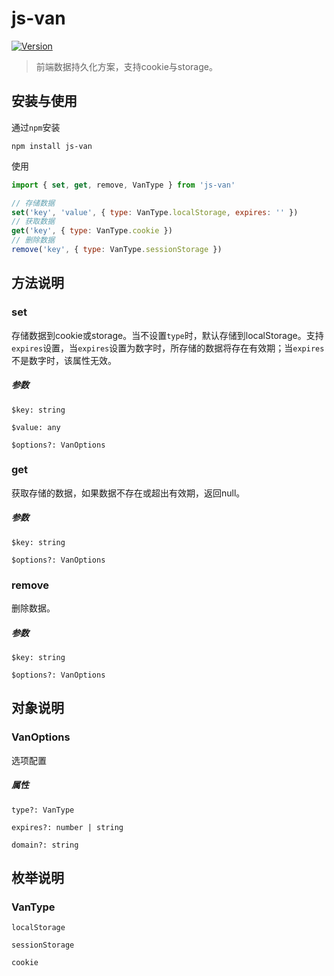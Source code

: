 # js-van

[![Version](https://img.shields.io/badge/version-0.0.4-blue.svg?style=plastic)](https://github.com/yilishabuBai/js-van)

> 前端数据持久化方案，支持cookie与storage。

## 安装与使用

通过`npm`安装
```
npm install js-van
```

使用

```javascript
import { set, get, remove, VanType } from 'js-van'

// 存储数据
set('key', 'value', { type: VanType.localStorage, expires: '' })
// 获取数据
get('key', { type: VanType.cookie })
// 删除数据
remove('key', { type: VanType.sessionStorage })
```

## 方法说明

### set

存储数据到cookie或storage。当不设置`type`时，默认存储到localStorage。支持`expires`设置，当`expires`设置为数字时，所存储的数据将存在有效期；当`expires`不是数字时，该属性无效。

##### 参数

`$key: string`

`$value: any`

`$options?: VanOptions`

### get

获取存储的数据，如果数据不存在或超出有效期，返回null。

##### 参数

`$key: string`

`$options?: VanOptions`

### remove

删除数据。

##### 参数

`$key: string`

`$options?: VanOptions`

## 对象说明

### VanOptions

选项配置

##### 属性

`type?: VanType`

`expires?: number | string`

`domain?: string`

## 枚举说明

### VanType

`localStorage`

`sessionStorage`

`cookie`
